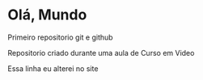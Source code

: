 # Olá, Mundo
 Primeiro repositorio git e github

Repositorio criado durante uma aula de Curso em Video

Essa linha eu alterei no site
